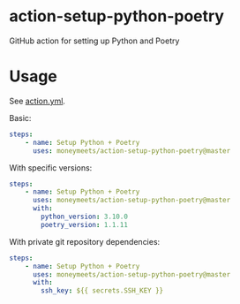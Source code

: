 # action-setup-python-poetry
GitHub action for setting up Python and Poetry

# Usage

See [action.yml](action.yml).

Basic:
```yaml
steps:
    - name: Setup Python + Poetry
      uses: moneymeets/action-setup-python-poetry@master
```

With specific versions:
```yaml
steps:
    - name: Setup Python + Poetry
      uses: moneymeets/action-setup-python-poetry@master
      with:
        python_version: 3.10.0
        poetry_version: 1.1.11
```

With private git repository dependencies:
```yaml
steps:
    - name: Setup Python + Poetry
      uses: moneymeets/action-setup-python-poetry@master
      with:
        ssh_key: ${{ secrets.SSH_KEY }}
